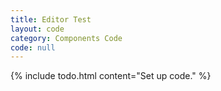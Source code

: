 ```yaml
---
title: Editor Test
layout: code
category: Components Code
code: null
---
```


{% include todo.html content="Set up code." %}
